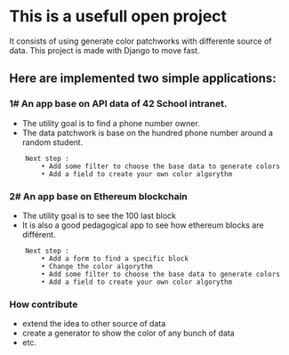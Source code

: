 # This is a usefull open project

It consists of using generate color patchworks with differente source of data.
This project is made with Django to move fast.

## Here are implemented two simple applications:
### 1# An app base on API data of 42 School intranet.
- The utility goal is to find a phone number owner.
- The data patchwork is base on the hundred phone number around a random student.

```
	Next step :
		• Add some filter to choose the base data to generate colors
		• Add a field to create your own color algorythm
```

### 2# An app base on Ethereum blockchain
- The utility goal is to see the 100 last block
- It is also a good pedagogical app to see how ethereum blocks are différent.

```
	Next step :
		• Add a form to find a specific block
		• Change the color algorythm
		• Add some filter to choose the base data to generate colors
		• Add a field to create your own color algorythm
```

### How contribute
- extend the idea to other source of data
- create a generator to show the color of any bunch of data
- etc.
